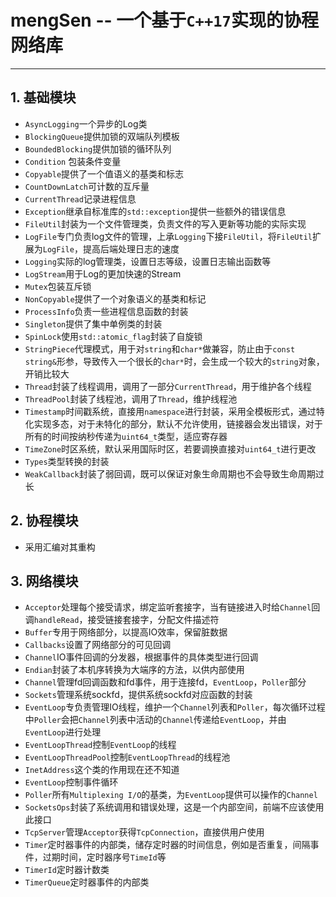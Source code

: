 <!--
 * @Date: 2022-01-26 12:21:33
 * @Author: Mengsen Wang
 * @LastEditors: Mengsen Wang
 * @LastEditTime: 2022-03-03 10:45:42
 * @FilePath: /mengsen/README.md
 * @Description: file content
-->
# mengSen -- 一个基于```C++17```实现的协程网络库
---
## 1. 基础模块
* ```AsyncLogging```一个异步的Log类
* ```BlockingQueue```提供加锁的双端队列模板
* ```BoundedBlocking```提供加锁的循环队列
* ```Condition``` 包装条件变量
* ```Copyable```提供了一个值语义的基类和标志
* ```CountDownLatch```可计数的互斥量
* ```CurrentThread```记录进程信息
* ```Exception```继承自标准库的```std::exception```提供一些额外的错误信息
* ```FileUtil```封装为一个文件管理类，负责文件的写入更新等功能的实际实现
* ```LogFile```专门负责log文件的管理，上承```Logging```下接```FileUtil```，将```FileUtil```扩展为```LogFile```，提高后端处理日志的速度
* ```Logging```实际的log管理类，设置日志等级，设置日志输出函数等
* ```LogStream```用于Log的更加快速的Stream
* ```Mutex```包装互斥锁
* ```NonCopyable```提供了一个对象语义的基类和标记
* ```ProcessInfo```负责一些进程信息函数的封装
* ```Singleton```提供了集中单例类的封装
* ```SpinLock```使用```std::atomic_flag```封装了自旋锁
* ```StringPiece```代理模式，用于对```string```和```char*```做兼容，防止由于```const string&```形参，导致传入一个很长的```char*```时，会生成一个较大的```string```对象，开销比较大
* ```Thread```封装了线程调用，调用了一部分```CurrentThread```，用于维护各个线程
* ```ThreadPool```封装了线程池，调用了```Thread```，维护线程池
* ```Timestamp```时间戳系统，直接用```namespace```进行封装，采用全模板形式，通过特化实现多态，对于未特化的部分，默认不允许使用，链接器会发出错误，对于所有的时间按纳秒传递为```uint64_t```类型，适应寄存器
* ```TimeZone```时区系统，默认采用国际时区，若要调换直接对```uint64_t```进行更改
* ```Types```类型转换的封装
* ```WeakCallback```封装了弱回调，既可以保证对象生命周期也不会导致生命周期过长

## 2. 协程模块
* 采用汇编对其重构

## 3. 网络模块
* ```Acceptor```处理每个接受请求，绑定监听套接字，当有链接进入时给```Channel```回调```handleRead```，接受链接套接字，分配文件描述符
* ```Buffer```专用于网络部分，以提高IO效率，保留脏数据
* ```Callbacks```设置了网络部分的可见回调
* ```Channel```IO事件回调的分发器，根据事件的具体类型进行回调
* ```Endian```封装了本机序转换为大端序的方法，以供内部使用
* ```Channel```管理fd回调函数和fd事件，用于连接fd，```EventLoop```，```Poller```部分
* ```Sockets```管理系统sockfd，提供系统sockfd对应函数的封装
* ```EventLoop```专负责管理IO线程，维护一个```Channel```列表和```Poller```，每次循环过程中```Poller```会把```Channel```列表中活动的```Channel```传递给```EventLoop```，并由```EventLoop```进行处理
* ```EventLoopThread```控制```EventLoop```的线程
* ```EventLoopThreadPool```控制```EventLoopThread```的线程池
* ```InetAddress```这个类的作用现在还不知道
* ```EventLoop```控制事件循环
* ```Poller```所有```Multiplexing I/O```的基类，为```EventLoop```提供可以操作的```Channel```
* ```SocketsOps```封装了系统调用和错误处理，这是一个内部空间，前端不应该使用此接口
* ```TcpServer```管理```Acceptor```获得```TcpConnection```，直接供用户使用
* ```Timer```定时器事件的内部类，储存定时器的时间信息，例如是否重复，间隔事件，过期时间，定时器序号```TimeId```等
* ```TimerId```定时器计数类
* ```TimerQueue```定时器事件的内部类
